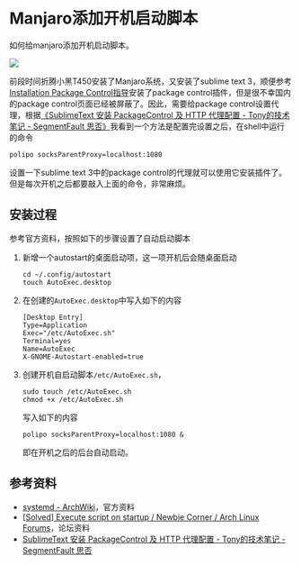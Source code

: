 # Manjaro添加开机启动脚本


如何给manjaro添加开机启动脚本。

<!--more-->

![](https://wiki.manjaro.org/images/thumb/e/ea/New_logo_tex.png/800px-New_logo_tex.png)


前段时间折腾小黑T450安装了Manjaro系统，又安装了sublime text 3，顺便参考[Installation Package Control指导](https://packagecontrol.io/installation)安装了package control插件，但是很不幸国内的package control页面已经被屏蔽了。因此，需要给package control设置代理，根据[《SublimeText 安装 PackageControl 及 HTTP 代理配置 - Tony的技术笔记 - SegmentFault 思否》](https://segmentfault.com/a/1190000007621085)我看到一个方法是配置完设置之后，在shell中运行的命令

```shell
polipo socksParentProxy=localhost:1080
```

设置一下sublime text 3中的package control的代理就可以使用它安装插件了。但是每次开机之后都要敲入上面的命令，非常麻烦。

## 安装过程

参考官方资料，按照如下的步骤设置了自动启动脚本

1. 新增一个autostart的桌面启动项，这一项开机后会随桌面启动

   ```shell
   cd ~/.config/autostart
   touch AutoExec.desktop
   ```

2. 在创建的`AutoExec.desktop`中写入如下的内容

   ```shell
   [Desktop Entry]
   Type=Application
   Exec="/etc/AutoExec.sh"
   Terminal=yes
   Name=AutoExec
   X-GNOME-Autostart-enabled=true
   ```

3. 创建开机自启动脚本`/etc/AutoExec.sh`，

   ```shell
   sudo touch /etc/AutoExec.sh
   chmod +x /etc/AutoExec.sh
   ```

   写入如下的内容

   ```shell
   polipo socksParentProxy=localhost:1080 &
   ```

   即在开机之后的后台自动启动。

## 参考资料

- [systemd - ArchWiki](https://wiki.archlinux.org/index.php/Systemd)，官方资料
- [[Solved] Execute script on startup / Newbie Corner / Arch Linux Forums](https://bbs.archlinux.org/viewtopic.php?id=86815)，论坛资料
- [SublimeText 安装 PackageControl 及 HTTP 代理配置 - Tony的技术笔记 - SegmentFault 思否](https://segmentfault.com/a/1190000007621085)
